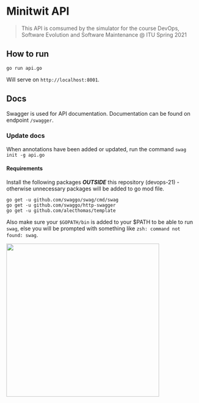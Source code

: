 # Minitwit API

> This API is comsumed by the simulator for the course DevOps, Software Evolution and Software Maintenance @ ITU Spring 2021

## How to run

```
go run api.go
```

Will serve on `http://localhost:8001`.

## Docs

Swagger is used for API documentation. Documentation can be found on endpoint `/swagger`.

### Update docs

When annotations have been added or updated, run the command ```swag init -g api.go```

#### Requirements
Install the following packages ___OUTSIDE___ this repository (devops-21) - otherwise unnecessary packages will be added to go mod file.
```
go get -u github.com/swaggo/swag/cmd/swag
go get -u github.com/swaggo/http-swagger
go get -u github.com/alecthomas/template
```
Also make sure your `$GOPATH/bin` is added to your $PATH to be able to run `swag`, else you will be prompted with something like `zsh: command not found: swag`.

<img src="https://media.giphy.com/media/L12g7V0J62bf2/giphy.gif" width="400" />
